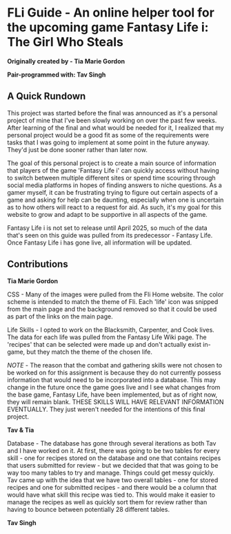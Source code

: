 # FLi Guide - An online helper tool for the upcoming game Fantasy Life i: The Girl Who Steals 

 **Originally created by - Tia Marie Gordon**

 **Pair-programmed with: Tav Singh**

## A Quick Rundown

This project was started before the final was announced as it's a personal project of mine that I've been slowly working on over the past few weeks. After learning of the final and what would be needed for it, I realized that my personal project would be a good fit as some of the requirements were tasks that I was going to implement at some point in the future anyway. They'd just be done sooner rather than later now.

The goal of this personal project is to create a main source of information that players of the game 'Fantasy Life i' can quickly access without having to switch between multiple different sites or spend time scouring through social media platforms in hopes of finding answers to niche questions. As a gamer myself, it can be frustrating trying to figure out certain aspects of a game and asking for help can be daunting, especially when one is uncertain as to how others will react to a request for aid. As such, it's my goal for this website to grow and adapt to be supportive in all aspects of the game.

Fantasy Life i is not set to release until April 2025, so much of the data that's seen on this guide was pulled from its predecessor - Fantasy Life. Once Fantasy Life i has gone live, all information will be updated.

## Contributions

**Tia Marie Gordon**

CSS - Many of the images were pulled from the Fli Home website. The color scheme is intended to match the theme of Fli. Each 'life' icon was snipped from the main page and the background removed so that it could be used as part of the links on the main page.

Life Skills - I opted to work on the Blacksmith, Carpenter, and Cook lives. The data for each life was pulled from the Fantasy Life Wiki page. The 'recipes' that can be selected were made up and don't actually exist in-game, but they match the theme of the chosen life.

*NOTE* - The reason that the combat and gathering skills were not chosen to be worked on for this assignment is because they do not currently possess information that would need to be incorporated into a database. This may change in the future once the game goes live and I see what changes from the base game, Fantasy Life, have been implemented, but as of right now, they will remain blank. THESE SKILLS WILL HAVE RELEVANT INFORMATION EVENTUALLY. They just weren't needed for the intentions of this final project.

**Tav & Tia**

Database - The database has gone through several iterations as both Tav and I have worked on it. At first, there was going to be two tables for every skill - one for recipes stored on the database and one that contains recipes that users submitted for review - but we decided that that was going to be way too many tables to try and manage. Things could get messy quickly. Tav came up with the idea that we have two overall tables - one for stored recipes and one for submitted recipes - and there would be a column that would have what skill this recipe was tied to. This would make it easier to manage the recipes as well as quickly sort them for review rather than having to bounce between potentially 28 different tables.

**Tav Singh**